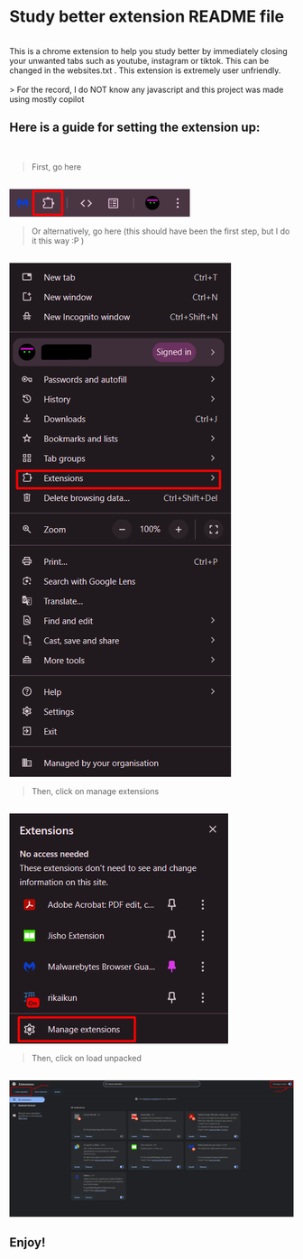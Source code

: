 # Study better extension README file
<br>
This is a chrome extension to help you study better by immediately closing your unwanted tabs such as youtube, instagram or tiktok. This can be changed in the websites.txt . This extension is extremely user unfriendly. 
<br>
<br>
> For the record, I do NOT know any javascript and this project was made using mostly copilot 

## Here is a guide for setting the extension up:

<br>

> First, go here
<br>
<img src="README/guide_1.png">
<br>

> Or alternatively, go here (this should have been the first step, but I do it this way :P )
<br>
<img src="README/guide_2.0.png">
<br>

> Then, click on manage extensions
<br>
<img src="README/guide_2.png">
<br>

> Then, click on load unpacked
<br>
<img src="README/guide_3.png">

## Enjoy!
